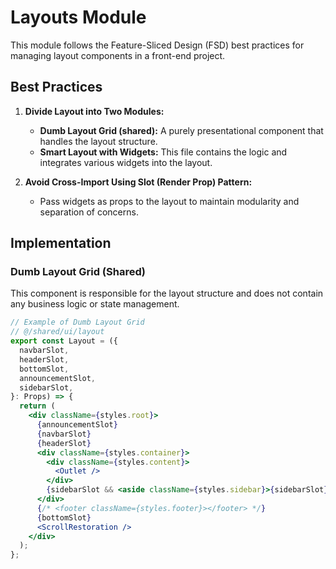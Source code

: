 # Layouts Module

This module follows the Feature-Sliced Design (FSD) best practices for managing layout components in a front-end project.

## Best Practices

1. **Divide Layout into Two Modules:**
    - **Dumb Layout Grid (shared):** A purely presentational component that handles the layout structure.
    - **Smart Layout with Widgets:** This file contains the logic and integrates various widgets into the layout.

2. **Avoid Cross-Import Using Slot (Render Prop) Pattern:**
    - Pass widgets as props to the layout to maintain modularity and separation of concerns.

## Implementation

### Dumb Layout Grid (Shared)

This component is responsible for the layout structure and does not contain any business logic or state management.

```jsx
// Example of Dumb Layout Grid
// @/shared/ui/layout
export const Layout = ({
  navbarSlot,
  headerSlot,
  bottomSlot,
  announcementSlot,
  sidebarSlot,
}: Props) => {
  return (
    <div className={styles.root}>
      {announcementSlot}
      {navbarSlot}
      {headerSlot}
      <div className={styles.container}>
        <div className={styles.content}>
          <Outlet />
        </div>
        {sidebarSlot && <aside className={styles.sidebar}>{sidebarSlot}</aside>}
      </div>
      {/* <footer className={styles.footer}></footer> */}
      {bottomSlot}
      <ScrollRestoration />
    </div>
  );
};

